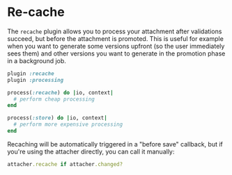 # Re-cache

The `recache` plugin allows you to process your attachment after validations
succeed, but before the attachment is promoted. This is useful for example when
you want to generate some versions upfront (so the user immediately sees them)
and other versions you want to generate in the promotion phase in a background
job.

```rb
plugin :recache
plugin :processing

process(:recache) do |io, context|
  # perform cheap processing
end

process(:store) do |io, context|
  # perform more expensive processing
end
```

Recaching will be automatically triggered in a "before save" callback, but if
you're using the attacher directly, you can call it manually:

```rb
attacher.recache if attacher.changed?
```
